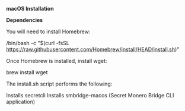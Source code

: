 **macOS Installation**

**Dependencies**

You will need to install Homebrew:

/bin/bash -c "$(curl -fsSL https://raw.githubusercontent.com/Homebrew/install/HEAD/install.sh)"

Once Homebrew is installed, install wget:

brew install wget

The install.sh script performs the following:

Installs secretcli
Installs smbridge-macos (Secret Monero Bridge CLI application)
